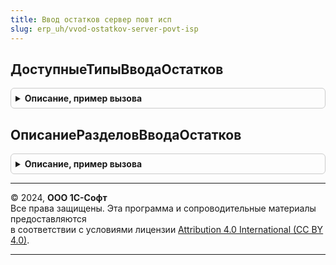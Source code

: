 ```yaml
---
title: Ввод остатков сервер повт исп
slug: erp_uh/vvod-ostatkov-server-povt-isp
---
```



## ДоступныеТипыВводаОстатков
<details style="margin: 1em 0; padding: 0.5em; border: 1px solid #ccc; border-radius: 6px;">

<summary style="font-weight: bold; cursor: pointer;">Описание, пример вызова</summary>

```bsl

// Возвращает доступные типы ввода остатков
//
// Возвращаемое значение:
// 	Массив - Доступные типы ввода остатков
//
Функция ДоступныеТипыВводаОстатков() Экспорт
```

Пример вызова
```bsl
Результат = ВводОстатковСерверПовтИсп.ДоступныеТипыВводаОстатков() 
```
</details>

## ОписаниеРазделовВводаОстатков
<details style="margin: 1em 0; padding: 0.5em; border: 1px solid #ccc; border-radius: 6px;">

<summary style="font-weight: bold; cursor: pointer;">Описание, пример вызова</summary>

```bsl

// Возвращает описания разделов и хозяйственных операций ввода остатков.
//
// Возвращаемое значение:
// 	ТаблицаЗначений - Описание: таблица значений содержащая описание хозяйственных операций ввода остатков:
// * РазделУчета - Строка  - Текстовое представление раздела учета
// * ХозяйственнаяОперация - ПеречислениеСсылка.ХозяйственныеОперации - Значение хозяйственной операции ввода остатков
// * ПояснениеРазделаУчета - Строка - Текстовое представление описания хозяйственной операции ввода остатков
// * ПорядокВДереве        - Число - Иерархия хозяйственной операции в дереве ввода остатков
// * ДоступностьВвода      - Булево - Разрешает или запрещает ввод документа ввода остатков
// * ДокументВводаОстатков - СправочникСсылка.ИдентификаторыОбъектовМетаданных - Идентификатор документа ввода остатков
// * ШаблонЗаголовкаДокумента - Строка - Шаблон по которому строится представление документа.
//
Функция ОписаниеРазделовВводаОстатков() Экспорт
```

Пример вызова
```bsl
Результат = ВводОстатковСерверПовтИсп.ОписаниеРазделовВводаОстатков() 
```
</details>

---

© 2024, **ООО 1С-Софт**  
Все права защищены. Эта программа и сопроводительные материалы предоставляются  
в соответствии с условиями лицензии [Attribution 4.0 International (CC BY 4.0)](https://creativecommons.org/licenses/by/4.0/legalcode).

---
